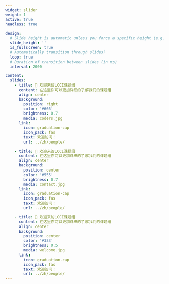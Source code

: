 ```yaml
---
widget: slider
weight: 1
active: true
headless: true

design:
  # Slide height is automatic unless you force a specific height (e.g. '400px')
  slide_height: ''
  is_fullscreen: true
  # Automatically transition through slides?
  loop: true
  # Duration of transition between slides (in ms)
  interval: 2000

content:
  slides:
    - title: 👋 欢迎来访LOCI课题组
      content: 在这里你可以更加详细的了解我们的课题组
      align: center
      background:
        position: right
        color: '#666'
        brightness: 0.7
        media: coders.jpg
      link:
        icon: graduation-cap
        icon_pack: fas
        text: 欢迎访问！
        url: ../zh/people/

    - title: 👋 欢迎来访LOCI课题组
      content: 在这里你可以更加详细的了解我们的课题组
      align: center
      background:
        position: center
        color: '#555'
        brightness: 0.7
        media: contact.jpg
      link:
        icon: graduation-cap
        icon_pack: fas
        text: 欢迎访问！
        url: ../zh/people/

    - title: 👋 欢迎来访LOCI课题组
      content: 在这里你可以更加详细的了解我们的课题组
      align: center
      background:
        position: center
        color: '#333'
        brightness: 0.5
        media: welcome.jpg
      link:
        icon: graduation-cap
        icon_pack: fas
        text: 欢迎访问！
        url: ../zh/people/
---
```

